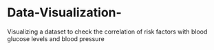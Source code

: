 # Data-Visualization-
Visualizing a dataset to check the correlation of risk factors with blood glucose levels and blood pressure 
